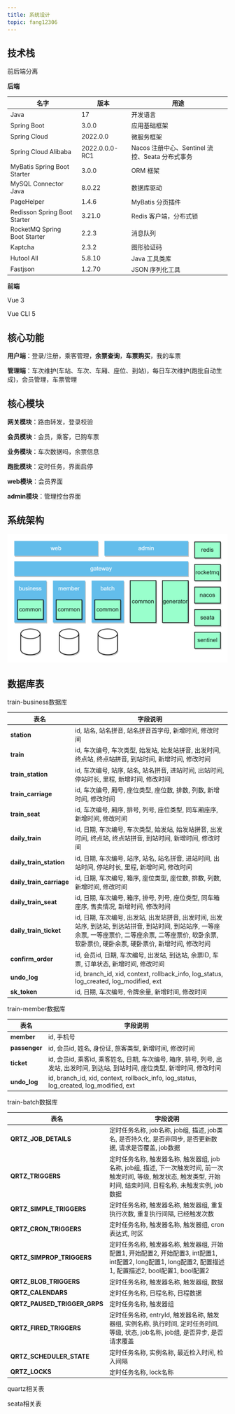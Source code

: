 ```yaml
---
title: 系统设计
topic: fang12306
---
```


## 技术栈

前后端分离

**后端**

| 名字                         | 版本           | 用途                                            |
| ---------------------------- | -------------- | ----------------------------------------------- |
| Java                         | 17             | 开发语言                                        |
| Spring Boot                  | 3.0.0          | 应用基础框架                                    |
| Spring Cloud                 | 2022.0.0       | 微服务框架                                      |
| Spring Cloud Alibaba         | 2022.0.0.0-RC1 | Nacos 注册中心、Sentinel 流控、Seata 分布式事务 |
| MyBatis Spring Boot Starter  | 3.0.0          | ORM 框架                                        |
| MySQL Connector Java         | 8.0.22         | 数据库驱动                                      |
| PageHelper                   | 1.4.6          | MyBatis 分页插件                                |
| Redisson Spring Boot Starter | 3.21.0         | Redis 客户端，分布式锁                          |
| RocketMQ Spring Boot Starter | 2.2.3          | 消息队列                                        |
| Kaptcha                      | 2.3.2          | 图形验证码                                      |
| Hutool All                   | 5.8.10         | Java 工具类库                                   |
| Fastjson                     | 1.2.70         | JSON 序列化工具                                 |

**前端**

Vue 3

Vue CLI 5

## 核心功能

**用户端**：登录/注册，乘客管理，**余票查询**，**车票购买**，我的车票

**管理端**：车次维护(车站、车次、车厢、座位、到站)，每日车次维护(跑批自动生成)，会员管理，车票管理

## 核心模块

**网关模块**：路由转发，登录校验

**会员模块**：会员，乘客，已购车票

**业务模块**：车次数据吗，余票信息

**跑批模块**：定时任务，界面启停

**web模块**：会员界面

**admin模块**：管理控台界面

## 系统架构

![image-20250922135917102](../../images/系统架构.png)

## 数据库表

train-business数据库

| 表名                     | 字段说明                                                     |
| ------------------------ | ------------------------------------------------------------ |
| **station**              | id, 站名, 站名拼音, 站名拼音首字母, 新增时间, 修改时间       |
| **train**                | id, 车次编号, 车次类型, 始发站, 始发站拼音, 出发时间, 终点站, 终点站拼音, 到站时间, 新增时间, 修改时间 |
| **train_station**        | id, 车次编号, 站序, 站名, 站名拼音, 进站时间, 出站时间, 停站时长, 里程, 新增时间, 修改时间 |
| **train_carriage**       | id, 车次编号, 厢号, 座位类型, 座位数, 排数, 列数, 新增时间, 修改时间 |
| **train_seat**           | id, 车次编号, 厢序, 排号, 列号, 座位类型, 同车厢座序, 新增时间, 修改时间 |
| **daily_train**          | id, 日期, 车次编号, 车次类型, 始发站, 始发站拼音, 出发时间, 终点站, 终点站拼音, 到站时间, 新增时间, 修改时间 |
| **daily_train_station**  | id, 日期, 车次编号, 站序, 站名, 站名拼音, 进站时间, 出站时间, 停站时长, 里程, 新增时间, 修改时间 |
| **daily_train_carriage** | id, 日期, 车次编号, 箱序, 座位类型, 座位数, 排数, 列数, 新增时间, 修改时间 |
| **daily_train_seat**     | id, 日期, 车次编号, 箱序, 排号, 列号, 座位类型, 同车箱座序, 售卖情况, 新增时间, 修改时间 |
| **daily_train_ticket**   | id, 日期, 车次编号, 出发站, 出发站拼音, 出发时间, 出发站序, 到达站, 到达站拼音, 到站时间, 到站站序, 一等座余票, 一等座票价, 二等座余票, 二等座票价, 软卧余票, 软卧票价, 硬卧余票, 硬卧票价, 新增时间, 修改时间 |
| **confirm_order**        | id, 会员id, 日期, 车次编号, 出发站, 到达站, 余票ID, 车票, 订单状态, 新增时间, 修改时间 |
| **undo_log**             | id, branch_id, xid, context, rollback_info, log_status, log_created, log_modified, ext |
| **sk_token**             | id, 日期, 车次编号, 令牌余量, 新增时间, 修改时间             |

train-member数据库

| 表名          | 字段说明                                                     |
| ------------- | ------------------------------------------------------------ |
| **member**    | id, 手机号                                                   |
| **passenger** | id, 会员id, 姓名, 身份证, 旅客类型, 新增时间, 修改时间       |
| **ticket**    | id, 会员id, 乘客id, 乘客姓名, 日期, 车次编号, 箱序, 排号, 列号, 出发站, 出发时间, 到达站, 到站时间, 座位类型, 新增时间, 修改时间 |
| **undo_log**  | id, branch_id, xid, context, rollback_info, log_status, log_created, log_modified, ext |

train-batch数据库

| 表名                         | 字段说明                                                     |
| ---------------------------- | ------------------------------------------------------------ |
| **QRTZ_JOB_DETAILS**         | 定时任务名称, job名称, job组, 描述, job类名, 是否持久化, 是否非同步, 是否更新数据, 请求是否覆盖, job数据 |
| **QRTZ_TRIGGERS**            | 定时任务名称, 触发器名称, 触发器组, job名称, job组, 描述, 下一次触发时间, 前一次触发时间, 等级, 触发状态, 触发类型, 开始时间, 结束时间, 日程名称, 未触发实例, job数据 |
| **QRTZ_SIMPLE_TRIGGERS**     | 定时任务名称, 触发器名称, 触发器组, 重复执行次数, 重复执行间隔, 已经触发次数 |
| **QRTZ_CRON_TRIGGERS**       | 定时任务名称, 触发器名称, 触发器组, cron表达式, 时区         |
| **QRTZ_SIMPROP_TRIGGERS**    | 定时任务名称, 触发器名称, 触发器组, 开始配置1, 开始配置2, 开始配置3, int配置1, int配置2, long配置1, long配置2, 配置描述1, 配置描述2, bool配置1, bool配置2 |
| **QRTZ_BLOB_TRIGGERS**       | 定时任务名称, 触发器名称, 触发器组, 数据                     |
| **QRTZ_CALENDARS**           | 定时任务名称, 日程名称, 日程数据                             |
| **QRTZ_PAUSED_TRIGGER_GRPS** | 定时任务名称, 触发器组                                       |
| **QRTZ_FIRED_TRIGGERS**      | 定时任务名称, entryId, 触发器名称, 触发器组, 实例名称, 执行时间, 定时任务时间, 等级, 状态, job名称, job组, 是否异步, 是否请求覆盖 |
| **QRTZ_SCHEDULER_STATE**     | 定时任务名称, 实例名称, 最近检入时间, 检入间隔               |
| **QRTZ_LOCKS**               | 定时任务名称, lock名称                                       |

quartz相关表

seata相关表
